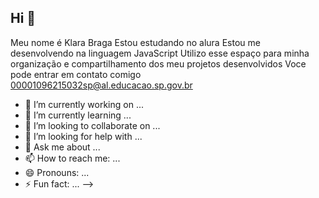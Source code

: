 ## Hi 👋
Meu nome é Klara Braga
Estou estudando no alura
Estou me desenvolvendo na linguagem JavaScript
Utilizo esse espaço para minha organização e compartilhamento dos meu projetos desenvolvidos
Voce pode entrar em contato comigo
00001096215032sp@al.educacao.sp.gov.br

- 🔭 I’m currently working on ...
- 🌱 I’m currently learning ...
- 👯 I’m looking to collaborate on ...
- 🤔 I’m looking for help with ...
- 💬 Ask me about ...
- 📫 How to reach me: ...
- 😄 Pronouns: ...
- ⚡ Fun fact: ...
-->
